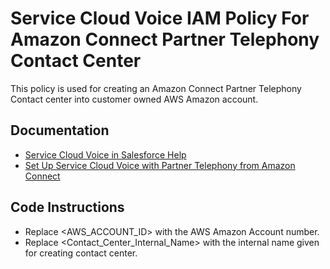# Service Cloud Voice IAM Policy For Amazon Connect Partner Telephony Contact Center

This policy is used for creating an Amazon Connect Partner Telephony Contact center into customer owned AWS Amazon account.

## Documentation

* [Service Cloud Voice in Salesforce Help](https://help.salesforce.com/s/articleView?id=sf.voice_ac_iam_role.htm&type=5)
* [Set Up Service Cloud Voice with Partner Telephony from Amazon Connect](https://help.salesforce.com/s/articleView?id=sf.voice_pt_amazon_setup.htm&type=5)

## Code Instructions

* Replace <AWS_ACCOUNT_ID> with the AWS Amazon Account number.
* Replace <Contact_Center_Internal_Name> with the internal name given for creating contact center.
